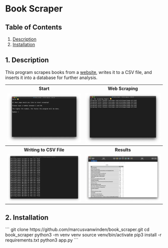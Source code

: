 <h1>Book Scraper</h1>

<h2>Table of Contents</h2>
<ol>
  <li><a href="#description">Description</a></li>
  <li><a href="#installation">Installation</a></li>
</ol>

<h2 id="description">1. Description</h2>
<p>This program scrapes books from a <a href="http://books.toscrape.com">website</a>, writes it to a CSV file, and inserts it into a database for further analysis.</p>

<table>
  <tr>
    <th>Start</th>
    <th>Web Scraping</th>
  </tr>
  <tr>
    <td><img src="assets/start.png" width=500></td>
    <td><img src="assets/scraping.png" width=500></td>
  </tr>
  <tr>
    <th>Writing to CSV File</th>
    <th>Results</th>
  </tr>
  <tr>
    <td><img src="assets/writing.png" width=500></td>
    <td><img src="assets/results.png" width=500></td>
  </tr>
</table>

<h2 id="installation">2. Installation</h2>
```
git clone https://github.com/marcusvanwinden/book_scraper.git
cd book_scraper
python3 -m venv venv
source venv/bin/activate
pip3 install -r requirements.txt
python3 app.py
```
